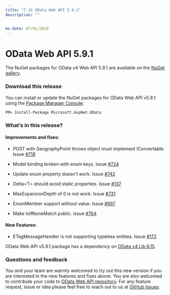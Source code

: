```yaml
---
title: "7.16 OData Web API 5.9.1"
description: ""


ms.date: 07/01/2016
---
```

# OData Web API 5.9.1

The NuGet packages for OData v4 Web API 5.9.1 are available on the [NuGet gallery](https://www.nuget.org/).

### Download this release

You can install or update the NuGet packages for OData Web API v5.9.1 using the [Package Manager Console](https://docs.nuget.org/docs/start-here/using-the-package-manager-console):

```
PM> Install-Package Microsoft.AspNet.OData
```

### What’s in this release?

#### Improvements and fixes:

* POST with GeographyPoint throws object must implement IConvertable. Issue [#718](https://github.com/OData/WebApi/issues/718)

* Model binding broken with enum keys. Issue [#724](https://github.com/OData/WebApi/issues/724)

* Update enum property doesn't work. Issue [#742](https://github.com/OData/WebApi/issues/742)

* Delta&lt;T&gt; should avoid static properties. Issue [#137](https://github.com/OData/WebApi/issues/137) 

* MaxExpansionDepth of 0 is not work. Issue [#731](https://github.com/OData/WebApi/issues/731)

* EnumMember support without value. Issue [#697](https://github.com/OData/WebApi/issues/697)

* Make IsIfNoneMatch public. Issue [#764](https://github.com/OData/WebApi/issues/764)

#### New Features:

* ETagMessageHandler is not supporting typeless entities. Issue [#172](https://github.com/OData/WebApi/issues/172)

OData Web API v5.9.1 package has a dependency on [OData v4 Lib 6.15](https://odata.github.io/odata.net/#ODL-6.15.0).

### Questions and feedback

You and your team are warmly welcomed to try out this new version if you are interested in the new features and fixes above. You are also welcomed to contribute your code to [OData Web API repository](https://github.com/OData/WebApi). For any feature request, issue or idea please feel free to reach out to us at 
[GitHub Issues](https://github.com/OData/WebApi/issues). 
